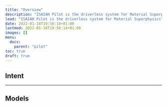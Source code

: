 ```yaml
---
title: "Overview"
description: "ISAIAH Pilot is the driverless system for Material Superphysics"
lead: "ISAIAH Pilot is the driverless system for Material Superphysics"
date: 2022-01-18T19:58:14+01:00
lastmod: 2022-01-18T19:58:14+01:00
images: []
menu:
  docs:
    parent: "pilot"    
toc: true
draft: true
---
```



## Intent


---

## Models

